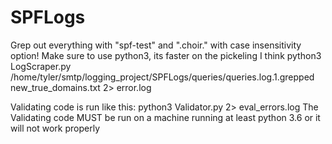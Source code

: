# SPFLogs

Grep out everything with "spf-test" and ".choir." with case insensitivity option!
Make sure to use python3, its faster on the pickeling I think
python3 LogScraper.py /home/tyler/smtp/logging_project/SPFLogs/queries/queries.log.1.grepped new_true_domains.txt 2> error.log

Validating code is run like this: python3 Validator.py 2> eval_errors.log
The Validating code MUST be run on a machine running at least python 3.6 or it will not work properly
